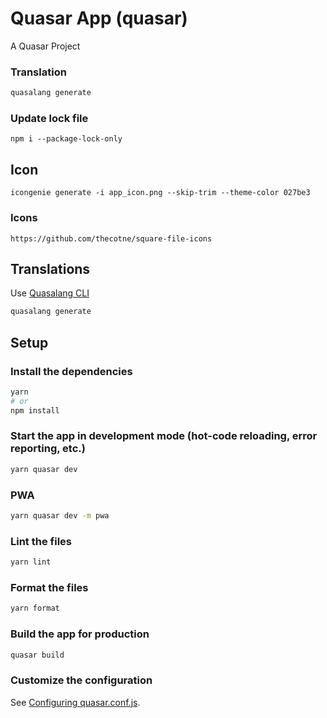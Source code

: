 # Quasar App (quasar)

A Quasar Project


### Translation
```bash
quasalang generate
```

### Update lock file
```
npm i --package-lock-only
```

## Icon
```
icongenie generate -i app_icon.png --skip-trim --theme-color 027be3
```


### Icons

```
https://github.com/thecotne/square-file-icons
```


## Translations

Use [Quasalang CLI](https://github.com/dannyconnell/quasalang)

```bash
quasalang generate
```

## Setup
### Install the dependencies
```bash
yarn
# or
npm install
```

### Start the app in development mode (hot-code reloading, error reporting, etc.)
```bash
yarn quasar dev
```

### PWA
```bash
yarn quasar dev -m pwa
```

### Lint the files

```bash
yarn lint
```

### Format the files

```bash
yarn format
```

### Build the app for production
```bash
quasar build
```

### Customize the configuration
See [Configuring quasar.conf.js](https://quasar.dev/quasar-cli/quasar-conf-js).
